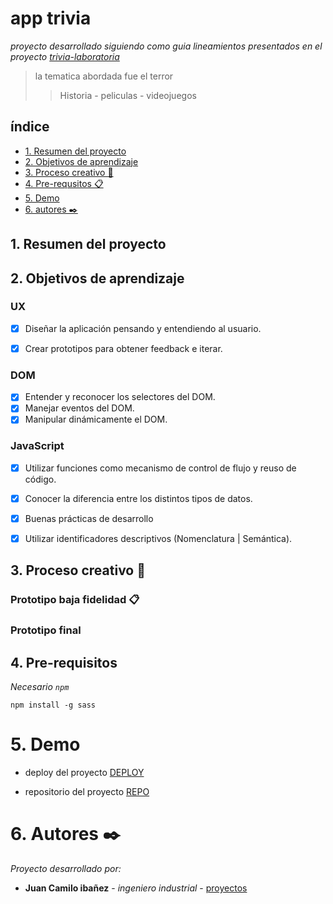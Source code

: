 # app trivia
_proyecto desarrollado siguiendo como guia lineamientos presentados en el proyecto [trivia-laboratoria]()_ 

> la tematica abordada fue el terror
>> Historia - peliculas - videojuegos

## índice
* [1. Resumen del proyecto](#1-resumen-del-proyecto)
* [2. Objetivos de aprendizaje](#2-objetivos-de-aprendizaje)
* [3. Proceso creativo 🔧](#3-proceso-creativo)
* [4. Pre-requsitos 📋](#4-pre-requisitos)
* [5. Demo](#5-demo)
* [6. autores ✒️](#5-autores)


## 1. Resumen del proyecto


## 2. Objetivos de aprendizaje

### UX

- [x] Diseñar la aplicación pensando y entendiendo al usuario.
- [x] Crear prototipos para obtener feedback e iterar.


### DOM

- [x] Entender y reconocer los selectores del DOM.
- [x] Manejar eventos del DOM.
- [x] Manipular dinámicamente el DOM.

### JavaScript

- [x] Utilizar funciones como mecanismo de control de flujo y reuso de código.
- [x] Conocer la diferencia entre los distintos tipos de datos.
- [x] Buenas prácticas de desarrollo
- [x] Utilizar identificadores descriptivos (Nomenclatura | Semántica).


## 3. Proceso creativo 🔧
### Prototipo baja fidelidad 📋
### Prototipo final


## 4. Pre-requisitos
_Necesario `npm`_

```
npm install -g sass
```


# 5. Demo 

* deploy del proyecto [DEPLOY](https://juanc-jc.github.io/app-trivia-terror/.)


* repositorio del proyecto [REPO](https://github.com/JuanC-JC/app-trivia-terror)



# 6. Autores ✒️

_Proyecto desarrollado por:_

* **Juan Camilo ibañez** - *ingeniero industrial* - [proyectos](https://github.com/JuanC-JC)
